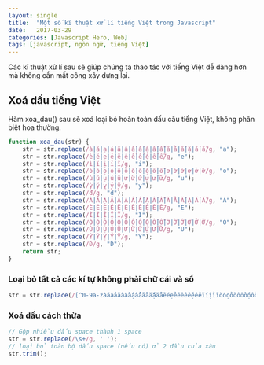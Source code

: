 ```yaml
---
layout: single
title:  "Một số kĩ thuật xử lí tiếng Việt trong Javascript"
date:   2017-03-29
categories: [Javascript Hero, Web]
tags: [javascript, ngôn ngữ, tiếng Việt]
---
```


Các kĩ thuật xử lí sau sẽ giúp chúng ta thao tác với tiếng Việt dễ dàng hơn mà không cần mất công xây dựng lại.

## Xoá dấu tiếng Việt

Hàm xoa_dau() sau sẽ xoá loại bỏ hoàn toàn dấu câu tiếng Việt, không phân biệt hoa thường.

```javascript
function xoa_dau(str) {
	str = str.replace(/à|á|ạ|ả|ã|â|ầ|ấ|ậ|ẩ|ẫ|ă|ằ|ắ|ặ|ẳ|ẵ/g, "a");
	str = str.replace(/è|é|ẹ|ẻ|ẽ|ê|ề|ế|ệ|ể|ễ/g, "e");
	str = str.replace(/ì|í|ị|ỉ|ĩ/g, "i");
	str = str.replace(/ò|ó|ọ|ỏ|õ|ô|ồ|ố|ộ|ổ|ỗ|ơ|ờ|ớ|ợ|ở|ỡ/g, "o");
	str = str.replace(/ù|ú|ụ|ủ|ũ|ư|ừ|ứ|ự|ử|ữ/g, "u");
	str = str.replace(/ỳ|ý|ỵ|ỷ|ỹ/g, "y");
	str = str.replace(/đ/g, "d");
	str = str.replace(/À|Á|Ạ|Ả|Ã|Â|Ầ|Ấ|Ậ|Ẩ|Ẫ|Ă|Ằ|Ắ|Ặ|Ẳ|Ẵ/g, "A");
	str = str.replace(/È|É|Ẹ|Ẻ|Ẽ|Ê|Ề|Ế|Ệ|Ể|Ễ/g, "E");
	str = str.replace(/Ì|Í|Ị|Ỉ|Ĩ/g, "I");
	str = str.replace(/Ò|Ó|Ọ|Ỏ|Õ|Ô|Ồ|Ố|Ộ|Ổ|Ỗ|Ơ|Ờ|Ớ|Ợ|Ở|Ỡ/g, "O");
	str = str.replace(/Ù|Ú|Ụ|Ủ|Ũ|Ư|Ừ|Ứ|Ự|Ử|Ữ/g, "U");
	str = str.replace(/Ỳ|Ý|Ỵ|Ỷ|Ỹ/g, "Y");
	str = str.replace(/Đ/g, "D");
	return str;
}
```
### Loại bỏ tất cả các kí tự không phải chữ cái và số

```javascript
str = str.replace(/[^0-9a-zàáạảãâầấậẩẫăằắặẳẵèéẹẻẽêềếệểễìíịỉĩòóọỏõôồốộổỗơờớợởỡùúụủũưừứựửữỳýỵỷỹđ\s]/gi, '');
```

### Xoá dấu cách thừa

```javascript
// Gộp nhiều dấu space thành 1 space
str = str.replace(/\s+/g, ' ');
// loại bỏ toàn bộ dấu space (nếu có) ở 2 đầu của xâu
str.trim();

```

